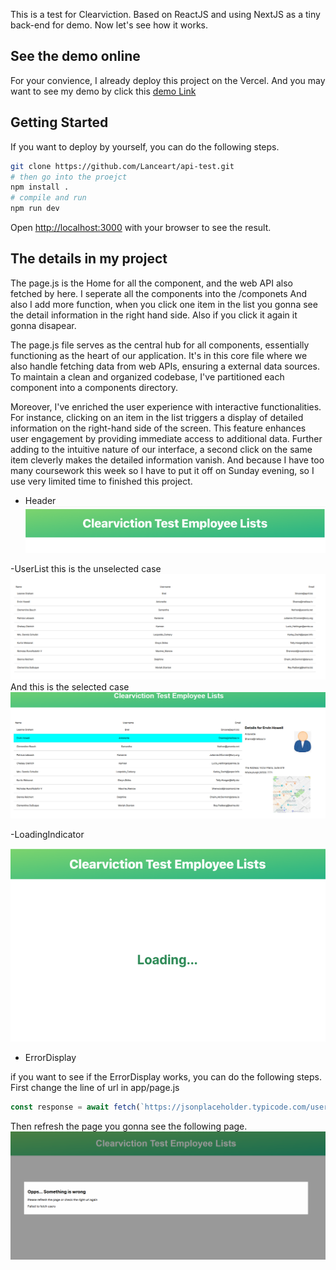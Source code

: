 This is a test for Clearviction. Based on ReactJS and using NextJS as a tiny back-end for demo. Now let's see how it works.


## See the demo online

For your convience, I already deploy this project on the Vercel. And you may want to see my demo by click this [demo Link](https://api-test-alpha-eight.vercel.app/)

## Getting Started

If you want to deploy by yourself, you can do the following steps.

```bash
git clone https://github.com/Lanceart/api-test.git
# then go into the proejct
npm install .
# compile and run
npm run dev

```
Open [http://localhost:3000](http://localhost:3000) with your browser to see the result.


## The details in my project
The page.js is the Home for all the component, and the web API also fetched by here. I seperate all the components into the /componets
And also I add more function, when you click one item in the list you gonna see the detail information in the right hand side. Also if you click it again it gonna disapear.

The page.js file serves as the central hub for all components, essentially functioning as the heart of our application. It's in this core file where we also handle fetching data from web APIs, ensuring a external data sources. To maintain a clean and organized codebase, I've partitioned each component into a components directory.

Moreover, I've enriched the user experience with interactive functionalities. For instance, clicking on an item in the list triggers a display of detailed information on the right-hand side of the screen. This feature enhances user engagement by providing immediate access to additional data. Further adding to the intuitive nature of our interface, a second click on the same item cleverly makes the detailed information vanish. And because I have too many coursework this week so I have to put it off on Sunday evening, so I use very limited time to finished this project.
- Header
![Alt text](header.png)

-UserList
this is the unselected case
![Alt text](unselected.png)
And this is the selected case
![Alt text](selected.png)

-LoadingIndicator

![Alt text](Loading.png)

- ErrorDisplay

if you want to see if the ErrorDisplay works, you can do the following steps. First change the line of url in app/page.js

```javascript
const response = await fetch(`https://jsonplaceholder.typicode.com/users`);
```
Then refresh the page you gonna see the following page.
![Alt text](error_image.png)


